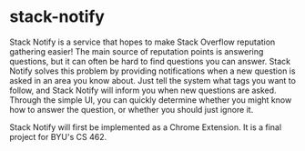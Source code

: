 stack-notify
============

Stack Notify is a service that hopes to make Stack Overflow reputation gathering easier! The main source of reputation points is answering questions, but it can often be hard to find questions you can answer. Stack Notify solves this problem by providing notifications when a new question is asked in an area you know about. Just tell the system what tags you want to follow, and Stack Notify will inform you when new questions are asked. Through the simple UI, you can quickly determine whether you might know how to answer the question, or whether you should just ignore it.

Stack Notify will first be implemented as a Chrome Extension. It is a final project for BYU's CS 462.
